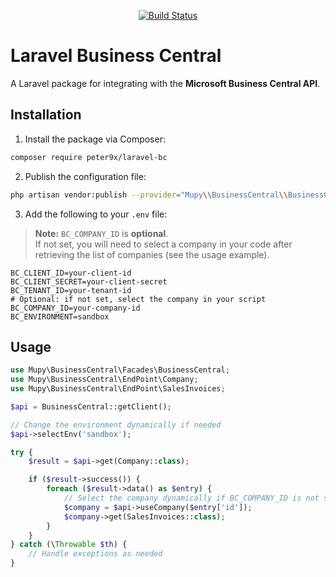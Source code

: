 <p align="center">
    <a href="https://github.com/peter9x/laravel-bc/actions"><img src="https://github.com/peter9x/laravel-bc/actions/workflows/php.yml/badge.svg" alt="Build Status"></a>
</p>

# Laravel Business Central

A Laravel package for integrating with the **Microsoft Business Central API**.

## Installation

1. Install the package via Composer:

```bash
composer require peter9x/laravel-bc
```

2. Publish the configuration file:

```bash
php artisan vendor:publish --provider="Mupy\\BusinessCentral\\BusinessCentralServiceProvider" --tag=config
```

3. Add the following to your `.env` file:

> **Note:** `BC_COMPANY_ID` is **optional**.  
> If not set, you will need to select a company in your code after retrieving the list of companies (see the usage example).

```env
BC_CLIENT_ID=your-client-id
BC_CLIENT_SECRET=your-client-secret
BC_TENANT_ID=your-tenant-id
# Optional: if not set, select the company in your script
BC_COMPANY_ID=your-company-id
BC_ENVIRONMENT=sandbox
```

## Usage

```php
use Mupy\BusinessCentral\Facades\BusinessCentral;
use Mupy\BusinessCentral\EndPoint\Company;
use Mupy\BusinessCentral\EndPoint\SalesInvoices;

$api = BusinessCentral::getClient();

// Change the environment dynamically if needed
$api->selectEnv('sandbox');

try {
    $result = $api->get(Company::class);

    if ($result->success()) {
        foreach ($result->data() as $entry) {
            // Select the company dynamically if BC_COMPANY_ID is not set in .env
            $company = $api->useCompany($entry['id']);
            $company->get(SalesInvoices::class);
        }
    }
} catch (\Throwable $th) {
    // Handle exceptions as needed
}
```
